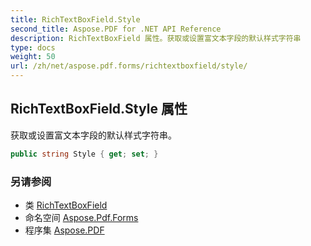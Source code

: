 ```yaml
---
title: RichTextBoxField.Style
second_title: Aspose.PDF for .NET API Reference
description: RichTextBoxField 属性。获取或设置富文本字段的默认样式字符串
type: docs
weight: 50
url: /zh/net/aspose.pdf.forms/richtextboxfield/style/
---
```

## RichTextBoxField.Style 属性

获取或设置富文本字段的默认样式字符串。

```csharp
public string Style { get; set; }
```

### 另请参阅

* 类 [RichTextBoxField](../)
* 命名空间 [Aspose.Pdf.Forms](../../../aspose.pdf.forms/)
* 程序集 [Aspose.PDF](../../../)